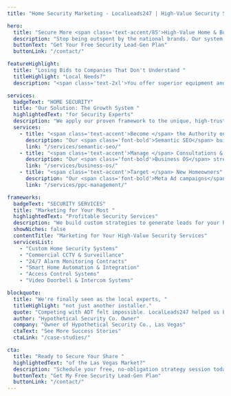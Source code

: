 ```yaml
---
title: "Home Security Marketing - LocalLeads247 | High-Value Security System Lead Generation for Las Vegas"

hero:
  title: "Secure More <span class='text-accent/85'>High-Value Home & Business Security Contracts</span>"
  description: "Stop being outspent by the national brands. Our system establishes you as the trusted, local security expert in Las Vegas, attracting clients who want customized CCTV, alarm, and smart home solutions."
  buttonText: "Get Your Free Security Lead-Gen Plan"
  buttonLink: "/contact/"

featureHighlight:
  title: "Losing Bids to Companies That Don't Understand "
  titleHighlight: "Local Needs?"
  description: "<span class='text-2xl'>You offer superior equipment and personalized service, but you're losing deals to giant national companies with massive ad budgets and cookie-cutter packages. It's a battle of trust, and your marketing isn't effectively communicating your local expertise and reliability. <span class='text-accent/85'>It's time to build a brand that homeowners and businesses in Las Vegas see as the premier, trustworthy choice.</span></span>"

services:
  badgeText: "HOME SECURITY"
  title: "Our Solution: The Growth System "
  highlightedText: "for Security Experts"
  description: "We apply our proven framework to the unique, high-trust needs of the Las Vegas security industry."
  services:
    - title: "<span class='text-accent'>Become </span> the Authority on Local Security"
      description: "Our <span class='font-bold'>Semantic SEO</span> builds your authority on topics like 'best home security systems for Summerlin' and 'commercial CCTV installer Las Vegas,' positioning you as the go-to local expert."
      link: "/services/semantic-seo/"
    - title: "<span class='text-accent'>Manage </span> Consultations & Proposals"
      description: "Our <span class='font-bold'>Business OS</span> streamlines your long sales cycle. Schedule on-site consultations, send detailed, multi-option proposals, and automate follow-ups to nurture leads until they're ready to sign."
      link: "/services/business-os/"
    - title: "<span class='text-accent'>Target </span> New Homeowners"
      description: "Our <span class='font-bold'>Meta Ad campaigns</span> can target people who have recently moved into new homes in Las Vegas, putting your 'new home security package' in front of them at the exact moment they need it most."
      link: "/services/ppc-management/"

frameworks:
  badgeText: "SECURITY SERVICES"
  title: "Marketing for Your Most "
  highlightedText: "Profitable Security Services"
  description: "We build custom strategies to generate leads for your highest-margin installations:"
  showNiches: false
  contentTitle: "Marketing for Your High-Value Security Services"
  servicesList:
    - "Custom Home Security Systems"
    - "Commercial CCTV & Surveillance"
    - "24/7 Alarm Monitoring Contracts"
    - "Smart Home Automation & Integration"
    - "Access Control Systems"
    - "Video Doorbell & Intercom Systems"

blockquote:
  title: "We're finally seen as the local experts, "
  titleHighlight: "not just another installer."
  quote: "Competing with ADT felt impossible. LocalLeads247 helped us build a brand that emphasizes our local knowledge and superior service. The leads we get now are from homeowners who want a custom solution, not a generic package. Our average contract value has increased by 40%."
  author: "Hypothetical Security Co. Owner"
  company: "Owner of Hypothetical Security Co., Las Vegas"
  ctaText: "See More Success Stories"
  ctaLink: "/case-studies/"

cta:
  title: "Ready to Secure Your Share "
  highlightedText: "of the Las Vegas Market?"
  description: "Schedule your free, no-obligation strategy session today. We'll show you the exact blueprint we'd use to build your reputation as the most trusted security provider in your service areas."
  buttonText: "Get My Free Security Lead-Gen Plan"
  buttonLink: "/contact/"
---
```

